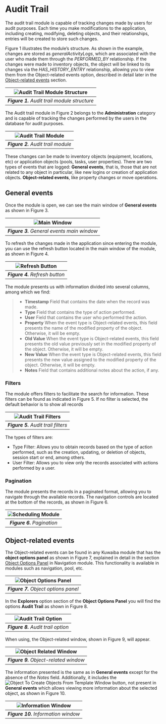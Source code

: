 # Audit Trail

The audit trail module is capable of tracking changes made by users for audit purposes. Each time you make modifications to the application, including creating, modifying, deleting objects, and their relationships, entries will be created to store such changes.

Figure 1 illustrates the module’s structure. As shown in the example, changes are stored as *generalActivityLogs*, which are associated with the user who made them through the *PERFORMED_BY* relationship. If the changes were made to inventory objects, the object will be linked to its changes via the *HAS_HISTORY_ENTRY* relationship, allowing you to view them from the Object-related events option, described in detail later in the [Object-related events](#object-related-events) section.

| ![Audit Trail Module Structure](images/auditTrail_structure.png) |
|:--:|
| ***Figure 1.** Audit trail module structure* |

The Audit trail module in Figure 2 belongs to the **Administration** category and is capable of tracking the changes performed by the users in the database for audit purposes.

| ![Audit Trail Module](images/auditTrail_module.png) |
|:--:|
| ***Figure 2.** Audit trail module* |

These changes can be made to inventory objects (equipment, locations, etc) or application objects (pools, tasks, user properties). There are two types of events that are logged: **General events**, that is, those that are not related to any object in particular, like new logins or creation of application objects. **Object-related events**, like property changes or move operations.

## General events
Once the module is open, we can see the main window of **General events** as shown in Figure 3.

| ![Main Window](images/auditTrail_main_window.png) |
|:--:|
| ***Figure 3.** General events main window* |

To refresh the changes made in the application since entering the module, you can use the refresh button located in the main window of the module, as shown in Figure 4.

| ![Refresh Button](images/auditTrail_refresh_button.png) |
|:--:|
| ***Figure 4.** Refresh button* |

The module presents us with information divided into several columns, among which we find:

> - **Timestamp** Field that contains the date when the record was made.
> - **Type** Field that contains the type of action performed.
> - **User** Field that contains the user who performed the action.
> - **Property** When the event type is Object-related events, this field presents the name of the modified property of the object. Otherwise, it will be empty.
> - **Old Value** When the event type is Object-related events, this field presents the old value previously set in the modified property of the object. Otherwise, it will be empty.
> - **New Value** When the event type is Object-related events, this field presents the new value assigned to the modified property of the object. Otherwise, it will be empty.
> - **Notes** Field that contains additional notes about the action, if any.

### Filters

The module offers filters to facilitate the search for information. These filters can be found as indicated in Figure 5. If no filter is selected, the default behavior is to show all records

| ![Audit Trail Filters](images/auditTrail_filters.png) |
|:--:|
| ***Figure 5.** Audit trail filters* |

The types of filters are:

* Type Filter: Allows you to obtain records based on the type of action performed, such as the creation, updating, or deletion of objects, session start or end, among others.
* User Filter: Allows you to view only the records associated with actions performed by a user.

### Pagination

The module presents the records in a paginated format, allowing you to navigate through the available records. The navigation controls are located at the bottom of the records, as shown in Figure 6.

| ![Scheduling Module](images/auditTrail_pagination.png) |
|:--:|
| ***Figure 6.** Pagination* |


## Object-related events

The Object-related events can be found in any Kuwaiba module that has the **object options panel** as shown in Figure 7, explained in detail in the section [Object Options Panel](../../navigation/navman/README.md#object-options-panel) in Navigation module. This functionality is available in modules such as navigation, pool, etc.

| ![Object Options Panel](images/object_opcions_panel.png) |
|:--:|
| ***Figure 7.** Object options panel* |

In the **Explorers** option section of the **Object Options Panel** you will find the options **Audit Trail** as shown in Figure 8.

| ![Audit Trail Option](images/select_audit_trail_option.png) |
|:--:|
| ***Figure 8.** Audit trail option* |

When using, the Object-related window, shown in Figure 9, will appear.

| ![Object Related Window](images/objet_relate_window.png) |
|:--:|
| ***Figure 9.** Object-related window* |

The information presented is the same as in **General events** except for the absence of the *Notes* field. Additionally, it includes the ![Object To Create Objects From Template Window](images/btn_information.png) button, not present in **General events** which allows viewing more information about the selected object, as shown in Figure 10.

| ![Information Window](images/information_object.png) |
|:--:|
| ***Figure 10.** Information window* |